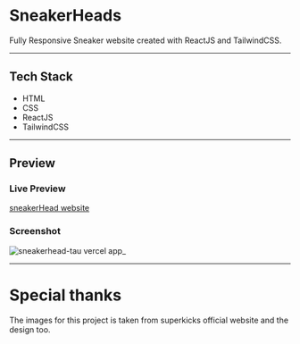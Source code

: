 # SneakerHeads

Fully Responsive Sneaker website created with ReactJS and TailwindCSS.

<hr>

## Tech Stack

- HTML
- CSS
- ReactJS
- TailwindCSS

<hr>

## Preview

### Live Preview

[sneakerHead website](https://sneakerhead-tau.vercel.app/)

### Screenshot
![sneakerhead-tau vercel app_](https://github.com/AmolShelke2/sneakerhead/assets/95171638/595e23d2-d5a7-440e-b537-523c03a96f9f)

<hr>

# Special thanks 

The images for this project is taken from superkicks official website and the design too.
